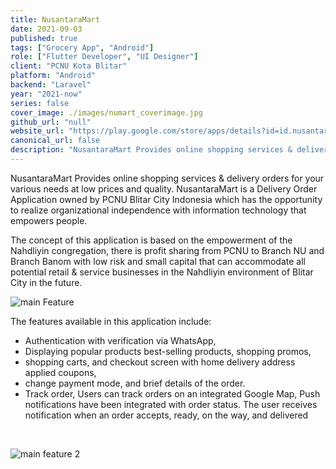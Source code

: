 ```yaml
---
title: NusantaraMart
date: 2021-09-03
published: true
tags: ["Grocery App", "Android"]
role: ["Flutter Developer", "UI Designer"]
client: "PCNU Kota Blitar"
platform: "Android" 
backend: "Laravel"
year: "2021-now"
series: false
cover_image: ./images/numart_coverimage.jpg
github_url: "null"
website_url: "https://play.google.com/store/apps/details?id=id.nusantaramart.user"
canonical_url: false
description: "NusantaraMart Provides online shopping services & delivery orders for your various needs at low prices and quality. "
---
```


NusantaraMart Provides online shopping services & delivery orders for your various needs at low prices and quality. NusantaraMart is a Delivery Order Application owned by PCNU Blitar City Indonesia which has the opportunity to realize organizational independence with information technology that empowers people. 

The concept of this application is based on the empowerment of the Nahdliyin congregation, there is profit sharing from PCNU to Branch NU and Branch Banom with low risk and small capital that can accommodate all potential retail & service businesses in the Nahdliyin environment of Blitar City in the future.
  
![main Feature](https://res.cloudinary.com/dvhxdwwld/image/upload/v1631927985/mockup_2_mfcvzk.png)


The features available in this application include:

 - Authentication with verification via WhatsApp, 
 - Displaying popular products best-selling products, shopping promos, 
 - shopping carts, and checkout screen with home delivery address applied coupons, 
 - change payment mode, and brief details of the order.
 - Track order, Users can track orders on an integrated Google Map, Push notifications have been integrated with order status. The user receives notification when an order accepts, ready, on the way, and delivered

<br>

![main feature 2](https://res.cloudinary.com/dvhxdwwld/image/upload/v1631926782/mockup_1_chtvm1.png)

